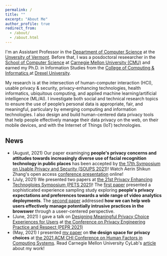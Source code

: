 ```yaml
---
permalink: /
title: ""
excerpt: "About Me"
author_profile: true
redirect_from: 
  - /about/
  - /about.html
---
```

I'm an Assistant Professor in the <a href="https://www.uvm.edu/cems/cs" target="_blank">Department of Computer Science</a> at the <a href="https://www.uvm.edu/" target="_blank">Unversity of Vermont</a>. Before that, I was a posdoctoral reseearcher in the <a href="https://www.cs.cmu.edu/" target="_blank">School of Computer Science</a> at <a href="https://www.cmu.edu/" target="_blank">Carnegie Mellon University (CMU)</a> and earned my Ph.D. in Information Studies from the <a href="http://drexel.edu/cci/" target="_blank"> College of Computing &amp; Informatics </a> at <a href="http://drexel.edu/" target="_blank">Drexel University</a>.

My research is at the intersection of human-computer interaction (HCI), usable privacy &amp; security, privacy-enhancing technologies, health informatics, ubiquitous computing, and applied machine learning/artificial intelligence (ML/AI). I investigate both social and technical research topics to ensure the use of people’s personal data is appropriate, fair, and meaningful, particulary by emerging computing and information technologies. I also design and build human-centered data privacy tools that help people effectively manage their data privacy on the web, on their mobile devices, and with the Internet of Things (IoT) technologies.


<!--- News --->
## News ##
- (August, 2021) Our paper examinging **people's privacy concerns and attitudes towards increasingly diverse use of facial recognition technology in public places** has been accepted by [the 17th Symposium on Usable Privacy and Security (SOUPS 2021)](https://www.usenix.org/conference/soups2021)! Watch Aerin Shikun Zhang's open access [conference presentation](https://www.usenix.org/conference/soups2021/presentation/zhang-shikun) online!
- (July, 2021) We presented two papers at [the 21st Privacy Enhancing Technogloies Symposium (PETS 2021)](https://petsymposium.org/2021/)! The [first paper](https://petsymposium.org/2021/files/papers/issue2/popets-2021-0028.pdf) presented a sophisticated experience sampling study exploring **people's privacy expectations and preferences towards a wide range of video analytics deployments**. The [second paper](https://petsymposium.org/2021/files/papers/issue4/popets-2021-0082.pdf) addressed **how we can help web users effectively manage potentially intrusive practices in the browswer** through a useer-centered perspective.
- (June, 2021) I gave a talk on [Designing Meaningful Privacy Choice Experiences for Users](https://www.youtube.com/watch?v=8WyTDerB9f4) at [the Conference on Privacy Engineering Practice and Respect (PEPR 2021)](https://fpf.org/fpf-event/pepr-2021-conference-on-privacy-engineering-practice-and-respect-2/)
- (May, 2021) I presented [my paper](https://dl.acm.org/doi/10.1145/3411764.3445148) on **the design space for privacy choices** at [the 2021 ACM CHI Conference on Human Factors in Computing Systems](https://chi2021.acm.org/). Read Carnegie Mellon University CyLab's [article](https://cylab.cmu.edu/news/2021/05/13-privacydesign.html) about my work!
<!--- Travel ---


